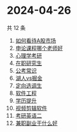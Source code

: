 # 2024-04-26

共 12 条

<!-- BEGIN -->
<!-- 最后更新时间 Fri Apr 26 2024 23:08:43 GMT+0800 (China Standard Time) -->

1. [如何看待A股市场](https://www.zhihu.com/search?q=如何看待A股市场)
1. [申论课程哪个老师好](https://www.zhihu.com/search?q=申论课程哪个老师好)
1. [心理学考研](https://www.zhihu.com/search?q=心理学考研)
1. [在职研究生](https://www.zhihu.com/search?q=在职研究生)
1. [公考常识](https://www.zhihu.com/search?q=公考常识)
1. [湖人vs掘金](https://www.zhihu.com/search?q=湖人vs掘金)
1. [定向选调生](https://www.zhihu.com/search?q=定向选调生)
1. [软件工程](https://www.zhihu.com/search?q=软件工程)
1. [学历提升](https://www.zhihu.com/search?q=学历提升)
1. [视频剪辑软件](https://www.zhihu.com/search?q=视频剪辑软件)
1. [考研英语二](https://www.zhihu.com/search?q=考研英语二)
1. [兼职副业干什么好](https://www.zhihu.com/search?q=兼职副业干什么好)

<!-- END -->
